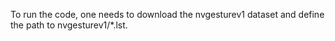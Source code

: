 To run the code, one needs to download the nvgesturev1 dataset and define the path to nvgesturev1/*.lst. 
